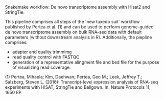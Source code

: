 Snakemake workflow: De novo transcriptome assembly with Hisat2 and StringTie. 

This pipeline comprises all steps of the 'new tuxedo suit' workflow published by Pertea et al. (1) and can be used to perform genome-guided de novo transcriptome assembly on bulk RNA-seq data with default parameters (without downstream analysis in R).
Additionally, the piepline comprises:
- adapter and quality trimmimg
- read quality control with FASTQC
- generation of a representative alingment file and bed file for the purpose of visualizing read coverage.



(1) Pertea, Mihaela; Kim, Daehwan; Pertea, Geo M.; Leek, Jeffrey T.; Salzberg, Steven L. (2016): Transcript-level expression analysis of RNA-seq experiments with HISAT, StringTie and Ballgown. In: Nature Protocols 11, 1650 EP
